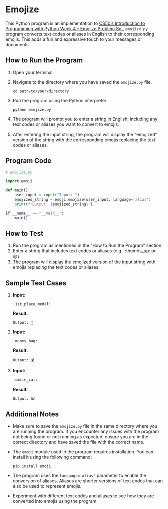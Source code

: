 # Emojize

This Python program is an implementation to [CS50’s Introduction to Programming with Python Week 4 - Emojize Problem Set](https://cs50.harvard.edu/python/2022/psets/4/emojize/), `emojize.py` program converts text codes or aliases in English to their corresponding emojis. This adds a fun and expressive touch to your messages or documents.

## How to Run the Program

1. Open your terminal.
2. Navigate to the directory where you have saved the `emojize.py` file.

   ```
   cd path/to/your/directory
   ```

3. Run the program using the Python interpreter:

   ```
   python emojize.py
   ```

4. The program will prompt you to enter a string in English, including any text codes or aliases you want to convert to emojis.

5. After entering the input string, the program will display the "emojized" version of the string with the corresponding emojis replacing the text codes or aliases.

## Program Code

```python
# emojize.py

import emoji

def main():
    user_input = input("Input: ")
    emojized_string = emoji.emojize(user_input, language='alias')
    print(f"Output: {emojized_string}")

if __name__ == "__main__":
    main()
```

## How to Test

1. Run the program as mentioned in the "How to Run the Program" section.
2. Enter a string that includes text codes or aliases (e.g., :thumbs_up: or :smile:).
3. The program will display the emojized version of the input string with emojis replacing the text codes or aliases.

## Sample Test Cases

1. **Input:**
   ```
   :1st_place_medal:
   ```
   **Result:**
   ```
   Output: 🥇
   ```

2. **Input:**
   ```
   :money_bag:
   ```
   **Result:**
   ```
   Output: 💰
   ```

3. **Input:**
   ```
   :smile_cat:
   ```
   **Result:**
   ```
   Output: 😸
   ```

## Additional Notes

- Make sure to save the `emojize.py` file in the same directory where you are running the program. If you encounter any issues with the program not being found or not running as expected, ensure you are in the correct directory and have saved the file with the correct name.
- The `emoji` module used in the program requires installation. You can install it using the following command:

  ```
  pip install emoji
  ```

- The program uses the `language='alias'` parameter to enable the conversion of aliases. Aliases are shorter versions of text codes that can also be used to represent emojis.
- Experiment with different text codes and aliases to see how they are converted into emojis using the program.
